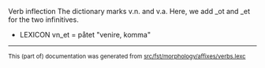 Verb inflection
The dictionary marks v.n. and v.a. Here, we add _ot and _et for the two infinitives.

* LEXICON vn_et  = påtet "venire, komma"

* * *

<small>This (part of) documentation was generated from [src/fst/morphology/affixes/verbs.lexc](https://github.com/giellalt/lang-sju-x-sydlapsk/blob/main/src/fst/morphology/affixes/verbs.lexc)</small>
